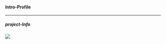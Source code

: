 
#### Intro-Profile
---

##### project-Info

<a href="https://www.notion.so/Profile-Intro-site-fcb2976ace3d4557bf32b32d42a33331">
<img src="https://img.shields.io/badge/Notion-white?style=flat&logo=Notion&logoColor=black"/>
</a>

